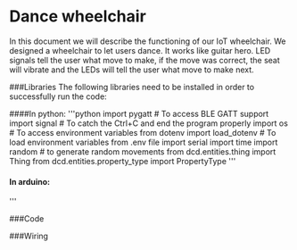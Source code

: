 # Dance wheelchair

In this document we will describe the functioning of our IoT wheelchair. We designed a wheelchair to let users dance. It works like guitar hero. LED signals tell the user what move to make, if the move was correct, the seat will vibrate and the LEDs will tell the user what move to make next.

###Libraries
The following libraries need to be installed in order to successfully run the code:

####In python:
'''python
import pygatt  # To access BLE GATT support
import signal  # To catch the Ctrl+C and end the program properly
import os  # To access environment variables
from dotenv import load_dotenv  # To load environment variables from .env file
import serial
import time
import random # to generate random movements
from dcd.entities.thing import Thing
from dcd.entities.property_type import PropertyType
'''

#### In arduino:
'''


###Code


###Wiring
